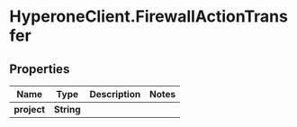 # HyperoneClient.FirewallActionTransfer

## Properties

Name | Type | Description | Notes
------------ | ------------- | ------------- | -------------
**project** | **String** |  | 


